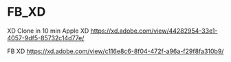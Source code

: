 # FB_XD
XD Clone in 10 min
Apple XD https://xd.adobe.com/view/44282954-33e1-4057-9df5-85732c14d77e/

FB XD https://xd.adobe.com/view/c116e8c6-8f04-472f-a96a-f29f8fa310b9/
